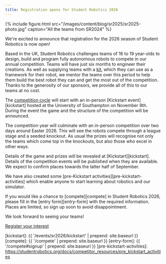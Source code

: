 ```yaml
---
title: Registration opens for Student Robotics 2026
---
```


{% include figure.html src="/images/content/blog/sr2025/sr2025-photo.jpg"
           caption="All the teams from SR2024" %}

We're excited to announce that registration for the 2026 season of Student
Robotics is now open!

Based in the UK, Student Robotics challenges teams of 16 to 19 year-olds to
design, build and program fully autonomous robots to compete in our annual
competition. Teams will have just six months to engineer their creations. As
well as supplying teams with a [kit][kit], which they can use as a framework for
their robot, we mentor the teams over this period to help them build 
the best robot they can and get the most out of the competition. 
Thanks to the generosity of our sponsors, we provide all of this to our
teams at no cost.

The [competition cycle][programme-structure] will start with an in-person
[Kickstart event][kickstart] hosted at the University of Southampton on November
8th. During the event the game and the structure of the competition will be
announced.

The competition year will culminate with an in-person competition over two days
around Easter 2026. This will see the robots compete through a league stage and
a seeded knockout. As usual the prizes will recognise not only the teams which
come top in the knockouts, but also those who excel in other ways.

Details of the game and prizes will be revealed at [Kickstart][kickstart].
Details of the competition events will be published when they are available.
We expect to confirm places towards the latter half of September.

We have also created some [pre-Kickstart activities][pre-kickstart-activities]
which enable anyone to start learning about robotics and our simulator.

If you would like a chance to [compete][compete] in Student Robotics 2026,
please fill in the [entry form][entry-form] with the required information.
Places are limited, so sign up soon to avoid disappointment.

We look forward to seeing your teams!

<div class="text-center">
  <a class="button button-primary" href="{{ site.baseurl }}/compete#signup">
    Register your interest
  </a>
</div>

[kit]: https://studentrobotics.org/docs/kit/
[programme-structure]: https://studentrobotics.org/docs/robots_101/programme_structure

[kickstart]: {{ '/events/sr2026/kickstart' | prepend: site.baseurl }}
[compete]: {{ '/compete' | prepend: site.baseurl }}
[entry-form]: {{ '/compete#signup' | prepend: site.baseurl }}
[pre-kickstart-activities]: https://studentrobotics.org/docs/competitor_resources/pre_kickstart_activities
